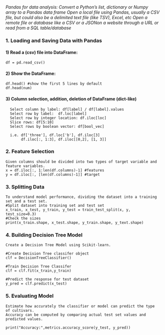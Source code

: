 *Pandas for data analysis:
Convert a Python’s list, dictionary or Numpy array to a Pandas data frame
Open a local file using Pandas, usually a CSV file, but could also be a delimited text file (like TSV), Excel, etc
Open a remote file or database like a CSV or a JSONon a website through a URL or read from a SQL table/database*
### 1. Loading and Saving Data with Pandas
#### 1) Read a (csv) file into DataFrame: 
    df = pd.read_csv()
#### 2) Show the DataFrame:
    df.head() #show the first 5 lines by default
    df.head(num)
#### 3) Column selection, addition, deletion of DataFrame (dict-like)
      Select column by label: df[label] / df[label].values
      Select row by label:  df.loc[label]	
      Select row by integer location: df.iloc[loc]	
      Slice rows: df[5:10]	
      Select rows by boolean vector: df[bool_vec]
      
      i.e. df['three'], df.loc['b'], df.iloc[3]
           df.iloc[:, 1:3], df.iloc[[0,2], [1, 3]]

### 2. Feature Selection
    Given columns should be divided into two types of target variable and feature variables.
    x = df.iloc[:, 1:len(df.columns)-1] #features
    y = df.iloc[:, [len(df.columns)-1]] #target

### 3. Splitting Data
    To understand model performance, dividing the dataset into a training set and a test set.
    #Split dataset into training set and test set
    x_train, x_test, y_train, y_test = train_test_split(x, y, test_size=0.3)
    #Check the sizes
    print(x_train.shape, x_test.shape, y_train.shape, y_text.shape)

### 4. Building Decision Tree Model
    Create a Decision Tree Model using Scikit-learn.
    
    #Create Decision Tree classifer object
    clf = DecisionTreeClassifier()

    #Train Decision Tree Classifer
    clf = clf.fit(x_train,y_train)

    #Predict the response for test dataset
    y_pred = clf.predict(x_test)

### 5. Evaluating Model
    Estimate how accurately the classifier or model can predict the type of cultivars.
    Accuracy can be computed by comparing actual test set values and predicted values.

    print("Accuracy:",metrics.accuracy_score(y_test, y_pred))
